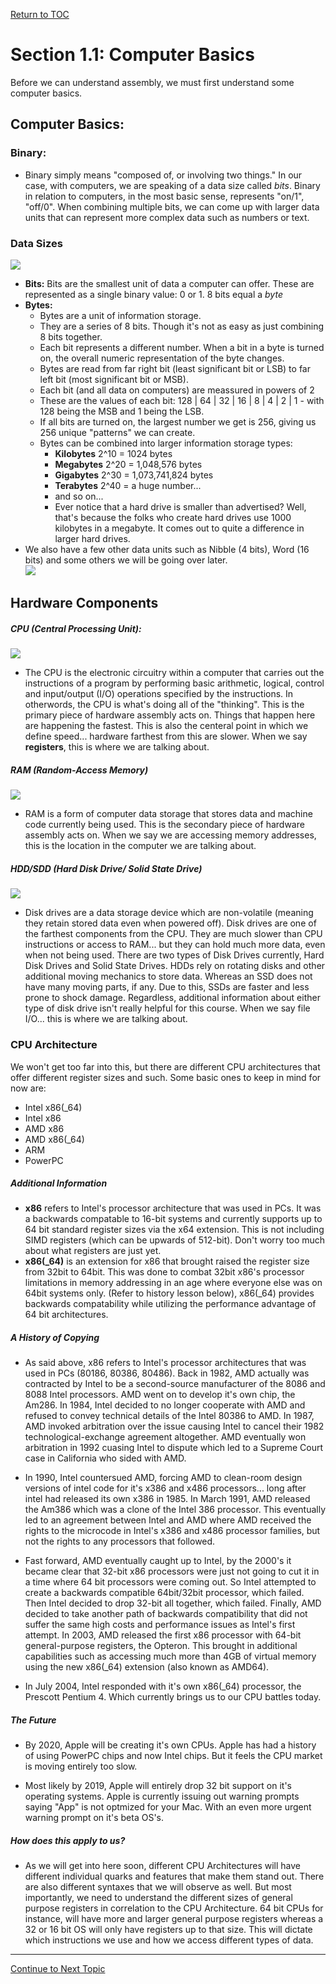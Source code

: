 <a href="https://github.com/CyberTrainingUSAF/06-Debugging-Assembly/blob/master/00-Table-of-Contents.md" rel="Return to TOC"> Return to TOC </a>

# Section 1.1: Computer Basics

Before we can understand assembly, we must first understand some computer basics. 

## Computer Basics:

### Binary:
* Binary simply means "composed of, or involving two things." In our case, with computers, we are speaking of a data size called *bits*. Binary in relation to computers, in the most basic sense, represents "on/1", "off/0". When combining multiple bits, we can come up with larger data units that can represent more complex data such as numbers or text. 

### Data Sizes
![](/imgs/bytesizes.gif)
* **Bits:** Bits are the smallest unit of data a computer can offer. These are represented as a single binary value: 0 or 1. 8 bits equal a *byte*
* **Bytes:** 
    * Bytes are a unit of information storage. 
    * They are a series of 8 bits. Though it's not as easy as just combining 8 bits together. 
    * Each bit represents a different number. When a bit in a byte is turned on, the overall numeric representation of the byte changes. 
    * Bytes are read from far right bit (least significant bit or LSB) to far left bit (most significant bit or MSB). 
    * Each bit (and all data on computers) are meassured in powers of 2
    * These are the values of each bit: 128 | 64 | 32 | 16 | 8 | 4 | 2 | 1  - with 128 being the MSB and 1 being the LSB.
    * If all bits are turned on, the largest number we get is 256, giving us 256 unique "patterns" we can create. 
    * Bytes can be combined into larger information storage types:
        * **Kilobytes** 2^10 = 1024 bytes
        * **Megabytes** 2^20 = 1,048,576 bytes
        * **Gigabytes** 2^30 = 1,073,741,824 bytes
        * **Terabytes** 2^40 = a huge number...
        * and so on...
        * Ever notice that a hard drive is smaller than advertised? Well, that's because the folks who create hard drives use 1000 kilobytes in a megabyte. It comes out to quite a difference in larger hard drives. 
* We also have a few other data units such as Nibble (4 bits), Word (16 bits) and some others we will be going over later.  
![](/imgs/byte_prefixes.png)

## Hardware Components

##### CPU (Central Processing Unit):
![](/imgs/cpu.jpg)
* The CPU is the electronic circuitry within a computer that carries out the instructions of a program by performing basic arithmetic, logical, control and input/output (I/O) operations specified by the instructions. In otherwords, the CPU is what's doing all of the "thinking". This is the primary piece of hardware assembly acts on. Things that happen here are happening the fastest. This is also the centeral point in which we define speed... hardware farthest from this are slower. When we say **registers**, this is where we are talking about. 

##### RAM (Random-Access Memory)
![](/imgs/ram.jpeg)
* RAM is a form of computer data storage that stores data and machine code currently being used. This is the secondary piece of hardware assembly acts on. When we say we are accessing memory addresses, this is the location in the computer we are talking about.  

##### HDD/SDD (Hard Disk Drive/ Solid State Drive)
![](/imgs/hddsdd.png)
* Disk drives are a data storage device which are non-volatile (meaning they retain stored data even when powered off). Disk drives are one of the farthest components from the CPU. They are much slower than CPU instructions or access to RAM... but they can hold much more data, even when not being used. There are two types of Disk Drives currently, Hard Disk Drives and Solid State Drives. HDDs rely on rotating disks and other additional moving mechanics to store data. Whereas an SSD does not have many moving parts, if any. Due to this, SSDs are faster and less prone to shock damage. Regardless, additional information about either type of disk drive isn't really helpful for this course. When we say file I/O... this is where we are talking about.

### CPU Architecture
We won't get too far into this, but there are different CPU architectures that offer different register sizes and such. Some basic ones to keep in mind for now are: 
* Intel x86(_64)
* Intel x86
* AMD x86
* AMD x86(_64)
* ARM
* PowerPC

##### Additional Information
* **x86** refers to Intel's processor architecture that was used in PCs. It was a backwards compatable to 16-bit systems and currently supports up to 64 bit standard register sizes via the x64 extension. This is not including SIMD registers (which can be upwards of 512-bit). Don't worry too much about what registers are just yet. 
* **x86(_64)** is an extension for x86 that brought raised the register size from 32bit to 64bit. This was done to combat 32bit x86's processor limitations in memory addressing in an age where everyone else was on 64bit systems only. (Refer to history lesson below), x86(_64) provides backwards compatability while utilizing the performance advantage of 64 bit architectures. 

##### A History of Copying 
* As said above, x86 refers to Intel's processor architectures that was used in PCs (80186, 80386, 80486). Back in 1982, AMD actually was contracted by Intel to be a second-source manufacturer of the 8086 and 8088 Intel processors. AMD went on to develop it's own chip, the Am286. In 1984, Intel decided to no longer cooperate with AMD and refused to convey technical details of the Intel 80386 to AMD. In 1987, AMD invoked arbitration over the issue causing Intel to cancel their 1982 technological-exchange agreement altogether. AMD eventually won arbitration in 1992 cuasing Intel to dispute which led to a Supreme Court case in California who sided with AMD. 

* In 1990, Intel countersued AMD, forcing AMD to clean-room design versions of intel code for it's x386 and x486 processors... long after intel had released its own x386 in 1985. In March 1991, AMD released the Am386 which was a clone of the Intel 386 processor. This eventually led to an agreement between Intel and AMD where AMD received the rights to the microcode in Intel's x386 and x486 processor families, but not the rights to any processors that followed. 

* Fast forward, AMD eventually caught up to Intel, by the 2000's it became clear that 32-bit x86 processors were just not going to cut it in a time where 64 bit processors were coming out. So Intel attempted to create a backwards compatible 64bit/32bit processor, which failed. Then Intel decided to drop 32-bit all together, which failed. Finally, AMD decided to take another path of backwards compatibility that did not suffer the same high costs and performance issues as Intel's first attempt. In 2003, AMD released the first x86 processor with 64-bit general-purpose registers, the Opteron. This brought in additional capabilities such as accessing much more than 4GB of virtual memory using the new x86(_64) extension (also known as AMD64).

* In July 2004, Intel responded with it's own x86(_64) processor, the Prescott Pentium 4. Which currently brings us to our CPU battles today. 

##### The Future
* By 2020, Apple will be creating it's own CPUs. Apple has had a history of using PowerPC chips and now Intel chips. But it feels the CPU market is moving entirely too slow. 

* Most likely by 2019, Apple will entirely drop 32 bit support on it's operating systems. Apple is currently issuing out warning prompts saying "App" is not optmized for your Mac. With an even more urgent warning prompt on it's beta OS's. 

##### How does this apply to us?
* As we will get into here soon, different CPU Architectures will have different individual quarks and features that make them stand out. There are also different syntaxes that we will observe as well. But most importantly, we need to understand the different sizes of general purpose registers in correlation to the CPU Architecture. 64 bit CPUs for instance, will have more and larger general purpose registers whereas a 32 or 16 bit OS will only have registers up to that size. This will dictate which instructions we use and how we access different types of data. 

---

<a href="https://github.com/CyberTrainingUSAF/06-Debugging-Assembly/blob/master/02_Intro_to_ASM/02_Asm_Basics.md" rel="Continue to Next Topic"> Continue to Next Topic </a>
